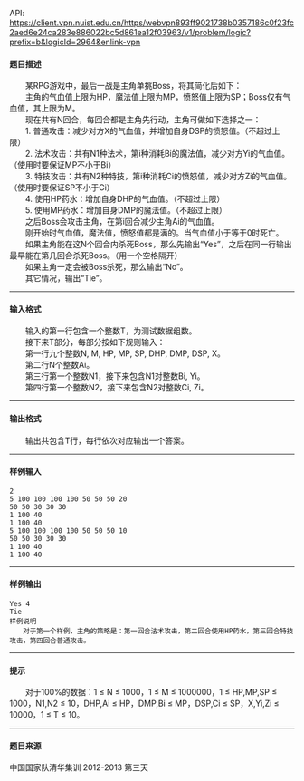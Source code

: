API: https://client.vpn.nuist.edu.cn/https/webvpn893ff9021738b0357186c0f23fc2aed6e24ca283e886022bc5d861ea12f03963/v1/problem/logic?prefix=b&logicId=2964&enlink-vpn

#### 题目描述

　　某RPG游戏中，最后一战是主角单挑Boss，将其简化后如下：  
　　主角的气血值上限为HP，魔法值上限为MP，愤怒值上限为SP；Boss仅有气血值，其上限为M。  
　　现在共有N回合，每回合都是主角先行动，主角可做如下选择之一：  
　　1. 普通攻击：减少对方X的气血值，并增加自身DSP的愤怒值。（不超过上限）  
　　2. 法术攻击：共有N1种法术，第i种消耗Bi的魔法值，减少对方Yi的气血值。（使用时要保证MP不小于Bi）  
　　3. 特技攻击：共有N2种特技，第i种消耗Ci的愤怒值，减少对方Zi的气血值。（使用时要保证SP不小于Ci）  
　　4. 使用HP药水：增加自身DHP的气血值。（不超过上限）  
　　5. 使用MP药水：增加自身DMP的魔法值。（不超过上限）  
　　之后Boss会攻击主角，在第i回合减少主角Ai的气血值。  
　　刚开始时气血值，魔法值，愤怒值都是满的。当气血值小于等于0时死亡。  
　　如果主角能在这N个回合内杀死Boss，那么先输出“Yes”，之后在同一行输出最早能在第几回合杀死Boss。（用一个空格隔开）  
　　如果主角一定会被Boss杀死，那么输出“No”。  
　　其它情况，输出“Tie”。  

---

#### 输入格式

　　输入的第一行包含一个整数T，为测试数据组数。  
　　接下来T部分，每部分按如下规则输入：  
　　第一行九个整数N, M, HP, MP, SP, DHP, DMP, DSP, X。  
　　第二行N个整数Ai。  
　　第三行第一个整数N1，接下来包含N1对整数Bi, Yi。  
　　第四行第一个整数N2，接下来包含N2对整数Ci, Zi。  

---

#### 输出格式

　　输出共包含T行，每行依次对应输出一个答案。  

---

#### 样例输入
```
2
5 100 100 100 100 50 50 50 20
50 50 30 30 30
1 100 40
1 100 40
5 100 100 100 100 50 50 50 10
50 50 30 30 30
1 100 40
1 100 40

```

---

#### 样例输出
```
Yes 4
Tie
样例说明
　　对于第一个样例，主角的策略是：第一回合法术攻击，第二回合使用HP药水，第三回合特技攻击，第四回合普通攻击。

```

---

#### 提示

　　对于100%的数据：1 ≤ N ≤ 1000，1 ≤ M ≤ 1000000，1 ≤ HP,MP,SP ≤ 1000，N1,N2 ≤ 10，DHP,Ai ≤ HP，DMP,Bi ≤ MP，DSP,Ci ≤ SP，X,Yi,Zi ≤ 10000，1 ≤ T ≤ 10。

---

#### 题目来源

中国国家队清华集训 2012-2013 第三天